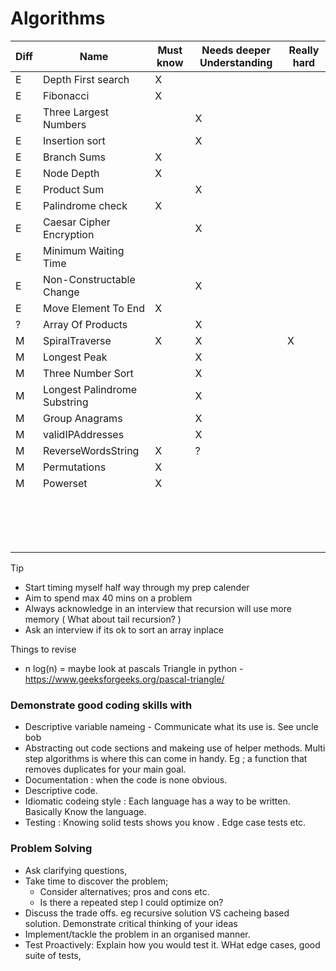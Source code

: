 # Algorithms

| Diff | Name | Must know | Needs deeper Understanding | Really hard |
|-|-|-|-|-|
| E | Depth First search | X |  |  |
| E  | Fibonacci | X |  |  |
| E  | Three Largest Numbers |  | X |  |
| E  |  Insertion sort|  | X |  |
| E  | Branch Sums | X  |  |  |
| E  | Node Depth | X  |  |  |
| E  |  Product Sum|  | X |  |
| E  | Palindrome check | X |  |  |
| E  | Caesar Cipher Encryption |  | X |  |
| E  | Minimum Waiting Time |  |  |  |
| E  | Non-Constructable Change |  | X |  |
| E  | Move Element To End | X |  |  |
| ? | Array Of Products |  | X |  |
| M | SpiralTraverse | X | X | X |
| M | Longest Peak |  | X |  |
| M | Three Number Sort |  | X |  |
| M | Longest Palindrome Substring |  | X |  |
| M | Group Anagrams |  | X |  |
| M | validIPAddresses  |  | X |  |
| M | ReverseWordsString | X | ? |  |
| M | Permutations | X |  |  |
| M | Powerset | X |  |  |
|  |  |  |  |  |
|  |  |  |  |  |
|  |  |  |  |  |
|  |  |  |  |  |
|  |  |  |  |  |
|  |  |  |  |  |
|  |  |  |  |  |
|  |  |  |  |  |
|  |  |  |  |  |
|  |  |  |  |  |
|  |  |  |  |  |
|  |  |  |  |  |
|  |  |  |  |  |
|  |  |  |  |  |
|  |  |  |  |  |
|  |  |  |  |  |

Tip 
- Start timing myself half way through my prep calender
- Aim to spend max 40 mins on a problem
- Always acknowledge in an interview that recursion will use more memory ( What about tail recursion? )
- Ask an interview if its ok to sort an array inplace


Things to revise
- n log(n)
= maybe look at pascals Triangle in python - https://www.geeksforgeeks.org/pascal-triangle/


### Demonstrate good coding skills with 
- Descriptive variable nameing - Communicate what its use is. See uncle bob 
- Abstracting out code sections and makeing use of helper methods. Multi step algorithms is where this can come in handy. Eg ; a function that removes duplicates for your main goal. 
- Documentation : when the code is none obvious. 
- Descriptive code. 
- Idiomatic codeing style : Each language has a way to be written. Basically Know the language. 
- Testing : Knowing solid tests shows you know . Edge case tests etc. 

### Problem Solving
- Ask clarifying questions, 
- Take time to discover the problem; 
  - Consider alternatives; pros and cons etc.
  - Is there a repeated step I could optimize on?
- Discuss the trade offs. eg recursive solution VS cacheing based solution. Demonstrate critical thinking of your ideas
- Implement/tackle the problem in an organised manner.
- Test Proactively: Explain how you would test it. WHat edge cases, good suite of tests, 